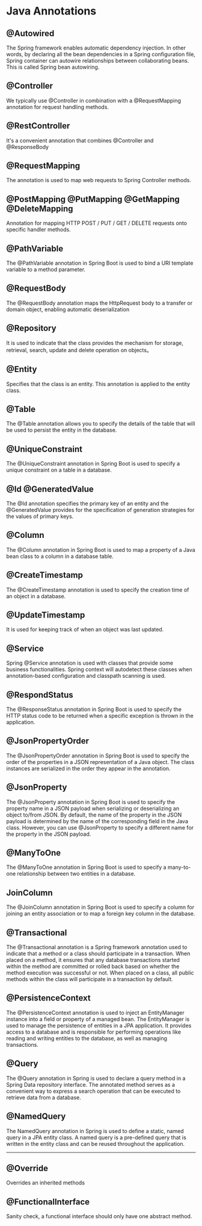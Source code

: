 # Java Annotations

## @Autowired
The Spring framework enables automatic dependency injection. In other words, by declaring all the bean dependencies in a Spring configuration file, Spring container can autowire relationships between collaborating beans. This is called Spring bean autowiring.

## @Controller
We typically use @Controller in combination with a @RequestMapping annotation for request handling methods.

## @RestController
It's a convenient annotation that combines @Controller and @ResponseBody

## @RequestMapping
The annotation is used to map web requests to Spring Controller methods.

## @PostMapping @PutMapping @GetMapping @DeleteMapping
Annotation for mapping HTTP POST / PUT / GET / DELETE requests onto specific handler methods.

## @PathVariable
The @PathVariable annotation in Spring Boot is used to bind a URI template variable to a method parameter.

## @RequestBody
The @RequestBody annotation maps the HttpRequest body to a transfer or domain object, enabling automatic deserialization

## @Repository
It is used to indicate that the class provides the mechanism for storage, retrieval, search, update and delete operation on objects。

## @Entity
Specifies that the class is an entity. This annotation is applied to the entity class.

## @Table
The @Table annotation allows you to specify the details of the table that will be used to persist the entity in the database.

## @UniqueConstraint
The @UniqueConstraint annotation in Spring Boot is used to specify a unique constraint on a table in a database.

## @Id @GeneratedValue
The @Id annotation specifies the primary key of an entity and the @GeneratedValue provides for the specification of generation strategies for the values of primary keys.

## @Column
The @Column annotation in Spring Boot is used to map a property of a Java bean class to a column in a database table.

## @CreateTimestamp
The @CreateTimestamp annotation is used to specify the creation time of an object in a database.

## @UpdateTimestamp
It is used for keeping track of when an object was last updated.

## @Service
Spring @Service annotation is used with classes that provide some business functionalities. Spring context will autodetect these classes when annotation-based configuration and classpath scanning is used.

## @RespondStatus
The @ResponseStatus annotation in Spring Boot is used to specify the HTTP status code to be returned when a specific exception is thrown in the application.

## @JsonPropertyOrder
The @JsonPropertyOrder annotation in Spring Boot is used to specify the order of the properties in a JSON representation of a Java object.
The class instances are serialized in the order they appear in the annotation.

## @JsonProperty
The @JsonProperty annotation in Spring Boot is used to specify the property name in a JSON payload when serializing or deserializing an object to/from JSON. By default, the name of the property in the JSON payload is determined by the name of the corresponding field in the Java class. However, you can use @JsonProperty to specify a different name for the property in the JSON payload.

## @ManyToOne
The @ManyToOne annotation in Spring Boot is used to specify a many-to-one relationship between two entities in a database.

## JoinColumn
The @JoinColumn annotation in Spring Boot is used to specify a column for joining an entity association or to map a foreign key column in the database.

## @Transactional
The @Transactional annotation is a Spring framework annotation used to indicate that a method or a class should participate in a transaction. When placed on a method, it ensures that any database transactions started within the method are committed or rolled back based on whether the method execution was successful or not. When placed on a class, all public methods within the class will participate in a transaction by default.

## @PersistenceContext
The @PersistenceContext annotation is used to inject an EntityManager instance into a field or property of a managed bean. The EntityManager is used to manage the persistence of entities in a JPA application. It provides access to a database and is responsible for performing operations like reading and writing entities to the database, as well as managing transactions.

## @Query
The @Query annotation in Spring is used to declare a query method in a Spring Data repository interface. The annotated method serves as a convenient way to express a search operation that can be executed to retrieve data from a database.

## @NamedQuery
The NamedQuery annotation in Spring is used to define a static, named query in a JPA entity class. A named query is a pre-defined query that is written in the entity class and can be reused throughout the application.


--------------------------
## @Override
Overrides an inherited methods

## @FunctionalInterface
Sanity check, a functional interface should only have one abstract method.